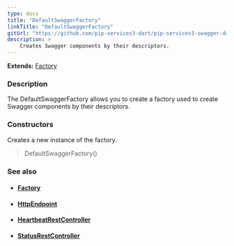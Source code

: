 ```yaml
---
type: docs
title: "DefaultSwaggerFactory"
linkTitle: "DefaultSwaggerFactory"
gitUrl: "https://github.com/pip-services3-dart/pip-services3-swagger-dart"
description: >
    Creates Swagger components by their descriptors.
---
```


**Extends:** [Factory](../../../components/build/factory)

### Description

The DefaultSwaggerFactory allows you to create a factory used to create Swagger components by their descriptors.

### Constructors
Creates a new instance of the factory.  

> DefaultSwaggerFactory()



### See also
- #### [Factory](../../../components/build/factory)
- #### [HttpEndpoint](../../../http/controllers/http_endpoint)
- #### [HeartbeatRestController](../../../http/controllers/heartbeat_rest_controller)
- #### [StatusRestController](../../../http/controllers/status_rest_controller)
